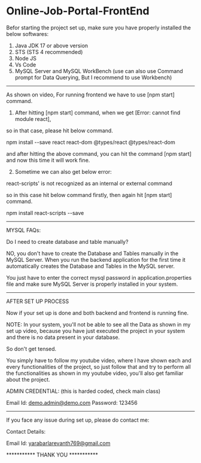 # Online-Job-Portal-FrontEnd
Befor starting the project set up, make sure you have properly installed the below softwares:
1) Java JDK 17 or above version
2) STS (STS 4 recommended)
3) Node JS
4) Vs Code
5) MySQL Server and MySQL WorkBench (use can also use Command prompt for Data Querying, But I recommend to use Workbench)

-----------------------------------------------------------------------

As shown on video, For running frontend we have to use [npm start] command.

1) After hitting [npm start] command, when we get [Error: cannot find module react], 

so in that case, please hit below command.

npm install --save react react-dom @types/react @types/react-dom

and after hitting the above command, you can hit the command [npm start] and now this time it will work fine.

2) Sometime we can also get below error:

react-scripts' is not recognized as an internal or external command

so in this case hit below command firstly, then again hit [npm start] command.

npm install react-scripts --save

-----------------------------------------------------------------------

MYSQL FAQs:

Do I need to create database and table manually?

NO, you don't have to create the Database and Tables manually in the MySQL Server. When you run the backend application for the first time it automatically
creates the Database and Tables in the MySQL server.

You just have to enter the correct mysql password in application.properties file and make sure MySQL Server is properly installed in your system.


-----------------------------------------------------------------------

AFTER SET UP PROCESS

Now if your set up is done and both backend and frontend is running fine.

NOTE: In your system, you'll not be able to see all the Data as shown in my set up video,  because you have just executed the project in your system
and there is no data present in your database.

So don't get tensed.

You simply have to follow my youtube video, where I have shown each and every functionalities of the project, so just follow that and try to perform all the
functionalities as shown in my youtube video, you'll also get familiar about the project.

ADMIN CREDENTIAL:     (this is harded coded, check main class)

Email Id: demo.admin@demo.com
Password: 123456



-----------------------------------------------------------------------

If you face any issue during set up, please do contact me:

Contact Details:

Email Id: yarabarlarevanth769@gmail.com




*********** THANK YOU ***********
